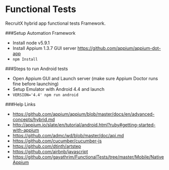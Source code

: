 # Functional Tests

RecruitX hybrid app functional tests Framework.

###Setup Automation Framework
- Install node v5.9.1
- Install Appium 1.3.7 GUI server https://github.com/appium/appium-dot-app
- `npm Install`

###Steps to run Android tests
- Open Appium GUI and Launch server (make sure Appium Doctor runs fine before launching)
- Setup Emulator with Android 4.4 and launch
- `VERSION='4.4' npm run android`

###Help Links
- https://github.com/appium/appium/blob/master/docs/en/advanced-concepts/hybrid.md
- http://appium.io/slate/en/tutorial/android.html?ruby#getting-started-with-appium
- https://github.com/admc/wd/blob/master/doc/api.md
- https://github.com/cucumber/cucumber-js
- https://github.com/dtinth/artstep
- https://github.com/airbnb/javascript
- https://github.com/gayathrim/FunctionalTests/tree/master/Mobile/NativeAppium
